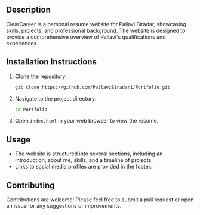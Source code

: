## Description
ClearCareer is a personal resume website for Pallavi Biradar, showcasing skills, projects, and professional background. The website is designed to provide a comprehensive overview of Pallavi's qualifications and experiences.

## Installation Instructions
1. Clone the repository:
   ```bash
   git clone https://github.com/PallaviBiradar1/Portfolio.git
   ```
2. Navigate to the project directory:
   ```bash
   cd Portfolio
   ```
3. Open `index.html` in your web browser to view the resume.

## Usage
- The website is structured into several sections, including an introduction, about me, skills, and a timeline of projects.
- Links to social media profiles are provided in the footer.

## Contributing
Contributions are welcome! Please feel free to submit a pull request or open an issue for any suggestions or improvements.
